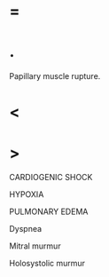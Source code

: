 # =

# .

Papillary muscle rupture.

# <

# >

CARDIOGENIC SHOCK

HYPOXIA

PULMONARY EDEMA

Dyspnea

Mitral murmur

Holosystolic murmur
